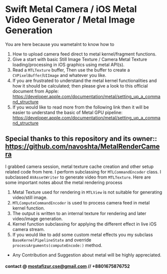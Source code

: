 # Swift Metal Camera / iOS Metal Video Generator / Metal Image Generation

You are here because you wametalnt to know how to 

1. How to upload camera feed direct to metal kernel/fragment functions.
2. Give a start with basic Still Image Texture / Camera Metal Texture loading/processing in iOS graphics using metal API(s).
3. Read a `MTLTexture` buffer, Then use the buffer to create a `CVPixelBuffer`/`UIImage` and whatever you like.
4. If you are frustrated to understand the metal kernel functionalities and how it should be calculated; then please give a look to this official document from Apple: https://developer.apple.com/documentation/metal/setting_up_a_command_structure
5. If you would like to read more from the following link then it will be easier to understand the basic of Metal GPU pipeline: https://developer.apple.com/documentation/metal/setting_up_a_command_structure

## Special thanks to this repository and its owner:: https://github.com/navoshta/MetalRenderCamera

I grabbed camera session, metal texture cache creation and other setup related code from here. I perform subclassing for `MTLCommandEncoder` class. I subclassed `AVAssetWriter` to generate video from `MTLTexture`. 
Here are some important notes about the metal rendering process

1. Metal Texture used for rendering in `MTLView` is not suitable for generating video/still image.
2. `MTLComputeCommandEncoder` is used to process camera feed in metal kernel function. 
3. The output is written to an internal texture for rendering and later video/image generation.
4. Kernel function subclassing for applying the different effect in live iOS camera stream.
5. If you would like to add some custom metal effects you my subclass `BaseKernelPipelineState` and override `processArguments(computeEncode:)` method. 

* Any Contribution and Suggestion about metal will be highly appreciated.

#### contact @ mostafizur.cse@gmail.com // +8801675876752
